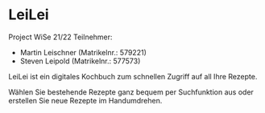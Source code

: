 # LeiLei
Project WiSe 21/22
Teilnehmer:
- Martin Leischner (Matrikelnr.: 579221)
- Steven Leipold (Matrikelnr.: 577573)

LeiLei ist ein digitales Kochbuch zum schnellen Zugriff auf all Ihre Rezepte.

Wählen Sie bestehende Rezepte ganz bequem per Suchfunktion aus oder erstellen 
Sie neue Rezepte im Handumdrehen.

